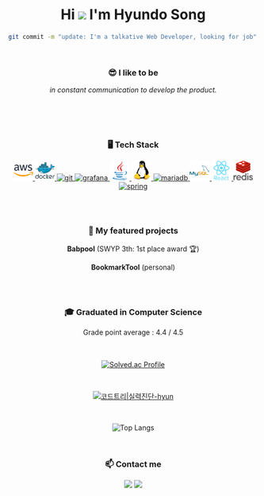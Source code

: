 <h1 align="center">
  Hi 
  <img src="https://raw.githubusercontent.com/iampavangandhi/iampavangandhi/master/gifs/Hi.gif" width="30px"> 
  I'm Hyundo Song
</h1>

```bash
git commit -m "update: I'm a talkative Web Developer, looking for job"
```

</br>

<h3>
  <div align=center>
    😎 I like to be
  </div>
</h3>
<div align=center>
  <i>
    in constant communication to develop the product.
  </i>
</div>

</br>
</br>

<!--
<h3>
  <div align=center>
    🌱 Check out my blog: What I'm learning
  </div>
</h3>
<div align=center>
  <a href="https://velog.io/@dev_hyun" target="_blank">
    velog link
    <img src="https://github.com/proHyundo/proHyundo/assets/128882585/f8d07e08-db3c-4331-9934-f216b50b5f0e" alt="Relative link to logo" width="30%" />
  </a>
</div> -->

</br>
</br>

<h3>
  <div align=center>
    🖥 Tech Stack
  </div>
</h3>
<div align=center>
  <p align="center">
    <a href="https://aws.amazon.com" target="_blank" rel="noreferrer">
      <img src="https://raw.githubusercontent.com/devicons/devicon/master/icons/amazonwebservices/amazonwebservices-original-wordmark.svg" alt="aws" width="40" height="40"/>
    </a>
    <a href="https://www.docker.com/" target="_blank" rel="noreferrer">
      <img src="https://raw.githubusercontent.com/devicons/devicon/master/icons/docker/docker-original-wordmark.svg" alt="docker" width="40" height="40"/>
    </a>
    <a href="https://git-scm.com/" target="_blank" rel="noreferrer">
      <img src="https://www.vectorlogo.zone/logos/git-scm/git-scm-icon.svg" alt="git" width="40" height="40"/>
    </a>
    <a href="https://grafana.com" target="_blank" rel="noreferrer">
      <img src="https://www.vectorlogo.zone/logos/grafana/grafana-icon.svg" alt="grafana" width="40" height="40"/>
    </a>
    <a href="https://www.java.com" target="_blank" rel="noreferrer">
      <img src="https://raw.githubusercontent.com/devicons/devicon/master/icons/java/java-original.svg" alt="java" width="40" height="40"/>
    </a>
    <a href="https://www.linux.org/" target="_blank" rel="noreferrer">
      <img src="https://raw.githubusercontent.com/devicons/devicon/master/icons/linux/linux-original.svg" alt="linux" width="40" height="40"/>
    </a>
    <a href="https://mariadb.org/" target="_blank" rel="noreferrer"> <img src="https://www.vectorlogo.zone/logos/mariadb/mariadb-icon.svg" alt="mariadb" width="40" height="40"/>
    </a>
    <a href="https://www.mysql.com/" target="_blank" rel="noreferrer">
      <img src="https://raw.githubusercontent.com/devicons/devicon/master/icons/mysql/mysql-original-wordmark.svg" alt="mysql" width="40" height="40"/>
    </a>
    <a href="https://reactjs.org/" target="_blank" rel="noreferrer">
      <img src="https://raw.githubusercontent.com/devicons/devicon/master/icons/react/react-original-wordmark.svg" alt="react" width="40" height="40"/>
    </a>
    <a href="https://redis.io" target="_blank" rel="noreferrer">
      <img src="https://raw.githubusercontent.com/devicons/devicon/master/icons/redis/redis-original-wordmark.svg" alt="redis" width="40" height="40"/>
    </a>
    <a href="https://spring.io/" target="_blank" rel="noreferrer">
      <img src="https://www.vectorlogo.zone/logos/springio/springio-icon.svg" alt="spring" width="40" height="40"/>
    </a> 
  </p>
</div>

</br>
</br>

<h3>
  <div align=center>
    🚀 My featured projects
  </div>
</h3>
<div align=center>
  <p>
    <b>Babpool</b> (SWYP 3th: 1st place award 🏆)
  </p>
  <p>
    <b>BookmarkTool</b> (personal)
  </p>
</div>

</br>
</br>

<h3>
  <div align=center>
    🎓 Graduated in Computer Science 
  </div>
</h3>
<div align=center>
  Grade point average : 4.4 / 4.5
</div>

</br>
</br>

<div align=center>
  
  [![Solved.ac Profile](http://mazassumnida.wtf/api/v2/generate_badge?boj=skuniv)](https://solved.ac/skuniv/)
  
</div>
</br>
<div align=center>
  
  [![코드트리|실력진단-hyun](https://banner.codetree.ai/v1/banner/hyun)](https://www.codetree.ai/profiles/hyun)
  
</div>
</br>
<div align=center>
  
   ![Top Langs](https://github-readme-stats.vercel.app/api/top-langs/?username=proHyundo&layout=compact&theme=dracula)
   
</div>

</br>

<h3>
  <div align=center>
    📫 Contact me 
  </div>
</h3>
<div align=center>
  <a href="mailto:guseh08@knou.ac.kr"><img src="https://img.shields.io/badge/Gmail-EA4335?style=flat-square&logo=gmail&logoColor=white"/></a> <a href="https://open.kakao.com/o/sbChPHgg"><img src="https://img.shields.io/badge/KakaoChat-FFCD00?style=flat-square&logo=kakaotalk&logoColor=white"/></a>
</div>

<!---
proHyundo/proHyundo is a ✨ special ✨ repository because its `README.md` (this file) appears on your GitHub profile.
You can click the Preview link to take a look at your changes.
![Anurag's GitHub stats](https://github-readme-stats.vercel.app/api?username=proHyundo&show_icons=true&theme=dracula)
<img src="https://img.shields.io/badge/KNOU(Korea_National_Open_University)-005FF9?style=flat-square&logoColor=white"/>
--->

<!---
#### 😄 Here's what my team says about me. 
![Evaluation_proHyundo](https://github.com/proHyundo/proHyundo/assets/128882585/9b094ce9-f3cd-438e-afd4-754075926ac5)
--->

